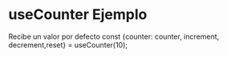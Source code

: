 # useCounter Ejemplo

Recibe un valor por defecto
const {counter: counter, increment, decrement,reset} = useCounter(10);